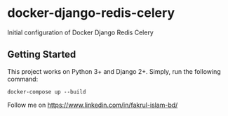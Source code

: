 # docker-django-redis-celery
Initial configuration of Docker Django Redis Celery

## Getting Started
This project works on Python 3+ and Django 2+.
Simply, run the following command:
```
docker-compose up --build
```

Follow me on https://www.linkedin.com/in/fakrul-islam-bd/
